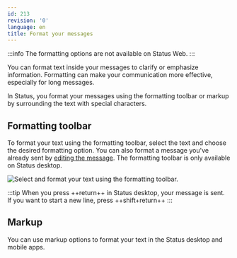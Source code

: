 ```yaml
---
id: 213
revision: '0'
language: en
title: Format your messages
---
```


:::info
The formatting options are not available on Status Web.
:::

You can format text inside your messages to clarify or emphasize information. Formatting can make your communication more effective, especially for long messages.

In Status, you format your messages using the formatting toolbar or markup by surrounding the text with special characters.

## Formatting toolbar

To format your text using the formatting toolbar, select the text and choose the desired formatting option. You can also format a message you've already sent by [editing the message](./edit-and-delete-your-messages). The formatting toolbar is only available on Status desktop.

![Select and format your text using the formatting toolbar.](/assets/help/messaging-and-web3-browser/format-your-messages/213-0-1.png)

:::tip
When you press ++return++ in Status desktop, your message is sent. If you want to start a new line, press ++shift+return++
:::

## Markup

You can use markup options to format your text in the Status desktop and mobile apps.
